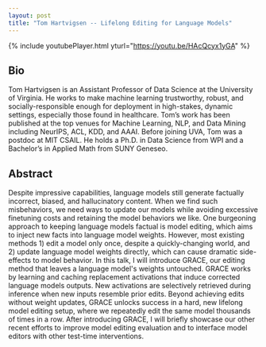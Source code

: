 ```yaml
---
layout: post
title: "Tom Hartvigsen -- Lifelong Editing for Language Models"
---
```


{% include youtubePlayer.html yturl="https://youtu.be/HAcQcyx1yGA" %}

## Bio

Tom Hartvigsen is an Assistant Professor of Data Science at the University of Virginia. He works to make machine learning trustworthy, robust, and socially-responsible enough for deployment in high-stakes, dynamic settings, especially those found in healthcare. Tom’s work has been published at the top venues for Machine Learning, NLP, and Data Mining including NeurIPS, ACL, KDD, and AAAI. Before joining UVA, Tom was a postdoc at MIT CSAIL. He holds a Ph.D. in Data Science from WPI and a Bachelor’s in Applied Math from SUNY Geneseo.

## Abstract

Despite impressive capabilities, language models still generate factually incorrect, biased, and hallucinatory content. When we find such misbehaviors, we need ways to update our models while avoiding excessive finetuning costs and retaining the model behaviors we like. One burgeoning approach to keeping language models factual is model editing, which aims to inject new facts into language model weights. However, most existing methods 1) edit a model only once, despite a quickly-changing world, and 2) update language model weights directly, which can cause dramatic side-effects to model behavior. In this talk, I will introduce GRACE, our editing method that leaves a language model's weights untouched. GRACE works by learning and caching replacement activations that induce corrected language models outputs. New activations are selectively retrieved during inference when new inputs resemble prior edits. Beyond achieving edits without weight updates, GRACE unlocks success in a hard, new lifelong model editing setup, where we repeatedly edit the same model thousands of times in a row. After introducing GRACE, I will briefly showcase our other recent efforts to improve model editing evaluation and to interface model editors with other test-time interventions.
